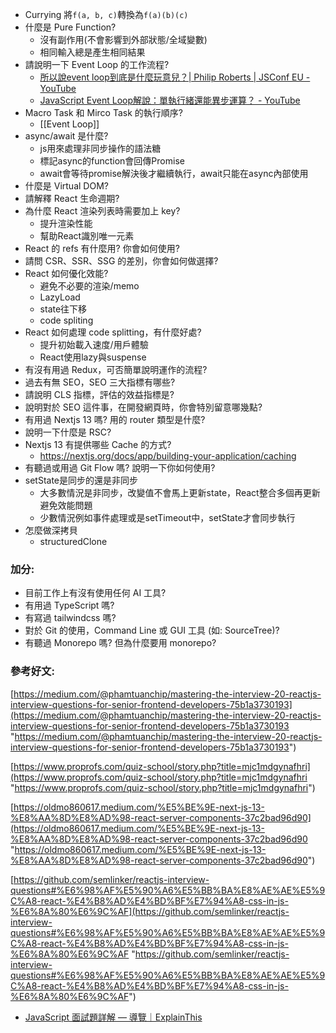 * Currying
	將`f(a, b, c)`轉換為`f(a)(b)(c)`
*  什麼是 Pure Function?
	* 沒有副作用(不會影響到外部狀態/全域變數)
	* 相同輸入總是產生相同結果
* 請說明一下 Event Loop 的工作流程?
	* [所以說event loop到底是什麼玩意兒？| Philip Roberts | JSConf EU - YouTube](https://www.youtube.com/watch?v=8aGhZQkoFbQ&t=3s)
	* [JavaScript Event Loop解說：單執行緒還能異步運算？ - YouTube](https://www.youtube.com/watch?v=z4S6ZxRD2rA)
* Macro Task 和 Mirco Task 的執行順序?
	* [[Event Loop]]
* async/await 是什麼?
	* js用來處理非同步操作的語法糖
	* 標記async的function會回傳Promise
	* await會等待promise解決後才繼續執行，await只能在async內部使用
* 什麼是 Virtual DOM?
* 請解釋 React 生命週期?
* 為什麼 React 渲染列表時需要加上 key?
	* 提升渲染性能
	* 幫助React識別唯一元素
* React 的 refs 有什麼用? 你會如何使用?
* 請問 CSR、SSR、SSG 的差別，你會如何做選擇?
* React 如何優化效能?
	* 避免不必要的渲染/memo
	* LazyLoad
	* state往下移
	* code spliting
* React 如何處理 code splitting，有什麼好處?
	* 提升初始載入速度/用戶體驗
	* React使用lazy與suspense
* 有沒有用過 Redux，可否簡單說明運作的流程?
* 過去有無 SEO，SEO 三大指標有哪些?
* 請說明 CLS 指標，評估的效益指標是?
* 說明對於 SEO 這件事，在開發網頁時，你會特別留意哪幾點?
* 有用過 Nextjs 13 嗎? 用的 router 類型是什麼?
* 說明一下什麼是 RSC?
* Nextjs 13 有提供哪些 Cache 的方式?
	* https://nextjs.org/docs/app/building-your-application/caching
* 有聽過或用過 Git Flow 嗎? 說明一下你如何使用?
* setState是同步的還是非同步
	* 大多數情況是非同步，改變值不會馬上更新state，React整合多個再更新避免效能問題
	* 少數情況例如事件處理或是setTimeout中，setState才會同步執行
* 怎麼做深拷貝
	* structuredClone

### 加分:
* 目前工作上有沒有使用任何 AI 工具?
* 有用過 TypeScript 嗎?
* 有寫過 tailwindcss 嗎?
* 對於 Git 的使用，Command Line 或 GUI 工具 (如: SourceTree)?
* 有聽過 Monorepo 嗎? 但為什麼要用 monorepo?

### 參考好文:

[https://medium.com/@phamtuanchip/mastering-the-interview-20-reactjs-interview-questions-for-senior-frontend-developers-75b1a3730193](https://medium.com/@phamtuanchip/mastering-the-interview-20-reactjs-interview-questions-for-senior-frontend-developers-75b1a3730193 "https://medium.com/@phamtuanchip/mastering-the-interview-20-reactjs-interview-questions-for-senior-frontend-developers-75b1a3730193")

[https://www.proprofs.com/quiz-school/story.php?title=mjc1mdgynafhri](https://www.proprofs.com/quiz-school/story.php?title=mjc1mdgynafhri "https://www.proprofs.com/quiz-school/story.php?title=mjc1mdgynafhri")

[https://oldmo860617.medium.com/%E5%BE%9E-next-js-13-%E8%AA%8D%E8%AD%98-react-server-components-37c2bad96d90](https://oldmo860617.medium.com/%E5%BE%9E-next-js-13-%E8%AA%8D%E8%AD%98-react-server-components-37c2bad96d90 "https://oldmo860617.medium.com/%E5%BE%9E-next-js-13-%E8%AA%8D%E8%AD%98-react-server-components-37c2bad96d90")

[https://github.com/semlinker/reactjs-interview-questions#%E6%98%AF%E5%90%A6%E5%BB%BA%E8%AE%AE%E5%9C%A8-react-%E4%B8%AD%E4%BD%BF%E7%94%A8-css-in-js-%E6%8A%80%E6%9C%AF](https://github.com/semlinker/reactjs-interview-questions#%E6%98%AF%E5%90%A6%E5%BB%BA%E8%AE%AE%E5%9C%A8-react-%E4%B8%AD%E4%BD%BF%E7%94%A8-css-in-js-%E6%8A%80%E6%9C%AF "https://github.com/semlinker/reactjs-interview-questions#%E6%98%AF%E5%90%A6%E5%BB%BA%E8%AE%AE%E5%9C%A8-react-%E4%B8%AD%E4%BD%BF%E7%94%A8-css-in-js-%E6%8A%80%E6%9C%AF")
* [JavaScript 面試題詳解 — 導覽｜ExplainThis](https://www.explainthis.io/zh-hant/swe/javascript)
